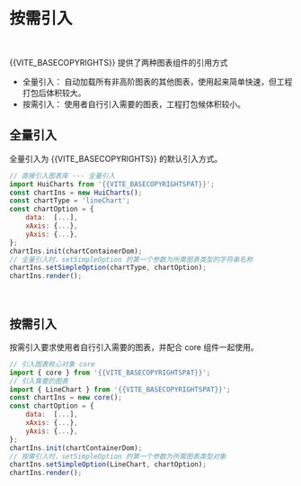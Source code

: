 # 按需引入

</br>

{{VITE_BASECOPYRIGHTS}} 提供了两种图表组件的引用方式
- 全量引入： 自动加载所有非高阶图表的其他图表，使用起来简单快速，但工程打包后体积较大。
- 按需引入： 使用者自行引入需要的图表，工程打包候体积较小。


## 全量引入

全量引入为 {{VITE_BASECOPYRIGHTS}} 的默认引入方式。

```javascript
// 直接引入图表库 --- 全量引入
import HuiCharts from '{{VITE_BASECOPYRIGHTSPAT}}';
const chartIns = new HuiCharts();
const chartType = 'lineChart';
const chartOption = {
    data:  [...],
    xAxis: {...},
    yAxis: {...},
};
chartIns.init(chartContainerDom); 
// 全量引入时，setSimpleOption 的第一个参数为所需图表类型的字符串名称
chartIns.setSimpleOption(chartType, chartOption);
chartIns.render();
```

</br>

## 按需引入

按需引入要求使用者自行引入需要的图表，并配合 core 组件一起使用。

```javascript
// 引入图表核心对象 core
import { core } from '{{VITE_BASECOPYRIGHTSPAT}}';
// 引入需要的图表
import { LineChart } from '{{VITE_BASECOPYRIGHTSPAT}}';
const chartIns = new core();
const chartOption = {
    data:  [...],
    xAxis: {...},
    yAxis: {...},
};
chartIns.init(chartContainerDom); 
// 按需引入时，setSimpleOption 的第一个参数为所需图表类型对象
chartIns.setSimpleOption(LineChart, chartOption);
chartIns.render();
```